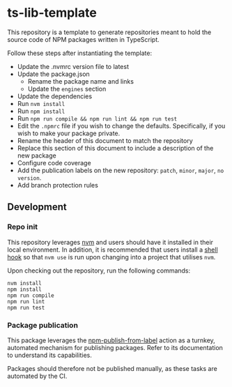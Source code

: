 # ts-lib-template

This repository is a template to generate repositories meant to hold the source code
of NPM packages written in TypeScript.

Follow these steps after instantiating the template:
- Update the .nvmrc version file to latest
- Update the package.json
  - Rename the package name and links
  - Update the `engines` section
- Update the dependencies
- Run `nvm install`
- Run `npm install`
- Run `npm run compile && npm run lint && npm run test`
- Edit the `.npmrc` file if you wish to change the defaults. Specifically, if you wish to make your package private.
- Rename the header of this document to match the repository
- Replace this section of this document to include a description of the new package
- Configure code coverage
- Add the publication labels on the new repository: `patch`, `minor`, `major`, `no version`.
- Add branch protection rules

## Development

### Repo init

This repository leverages [nvm](https://github.com/nvm-sh/nvm) and users should have it installed in their local environment.
In addition, it is recommended that users install a [shell hook](https://github.com/nvm-sh/nvm#deeper-shell-integration)
so that `nvm use` is run upon changing into a project that utilises `nvm`.

Upon checking out the repository, run the following commands:
```shell
nvm install
npm install
npm run compile
npm run lint
npm run test
```

### Package publication

This package leverages the [npm-publish-from-label](https://github.com/infrastructure-blocks/npm-publish-from-label-action) action
as a turnkey, automated mechanism for publishing packages. Refer to its documentation to understand its capabilities.

Packages should therefore not be published manually, as these tasks are automated by the CI.
